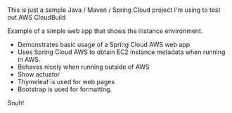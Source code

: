# 
This is just a sample Java / Maven / Spring Cloud project I'm using to test out AWS CloudBuild   
    
Example of a simple web app that shows the instance environment.    
- Demonstrates basic usage of a Spring Cloud AWS web app   
- Uses Spring Cloud AWS to obtain EC2 instance metadata when running in AWS.
- Behaves nicely when running outside of AWS    
- Show actuator  
- Thymeleaf is used for web pages      
- Bootstrap is used for formatting.    

Snuh! 
       
 
